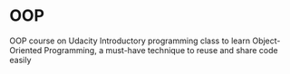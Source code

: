 # OOP
OOP course on Udacity 
Introductory programming class to learn Object-Oriented Programming, a must-have technique to reuse and share code easily
